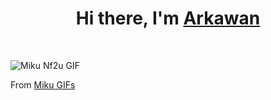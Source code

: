 <h1 align="center">Hi there, I'm <a href="https://www.selfblog.my.id/" target="_blank">Arkawan</a></h1>

<br />

![Miku Nf2u GIF](https://media.tenor.com/images/e54c4b3a4ff9cf4311416e51b1042a78/tenor.gif)

From [Miku GIFs](https://tenor.com/search/miku-gifs)
